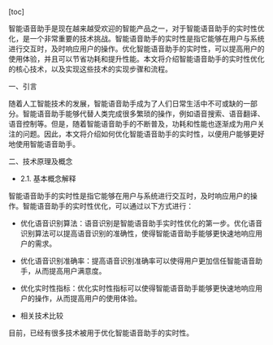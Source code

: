 
[toc]                    
                
                
智能语音助手是现在越来越受欢迎的智能产品之一，对于智能语音助手的实时性优化，是一个非常重要的技术挑战。智能语音助手的实时性是指它能够在用户与系统进行交互时，及时响应用户的操作。优化智能语音助手的实时性，可以提高用户的使用体验，并且可以节省功耗和提升性能。本文将介绍智能语音助手的实时性优化的核心技术，以及实现这些技术的实现步骤和流程。

一、引言

随着人工智能技术的发展，智能语音助手成为了人们日常生活中不可或缺的一部分。智能语音助手能够代替人类完成很多繁琐的操作，例如语音搜索、语音翻译、语音控制等。但是，随着智能语音助手的不断普及，功耗和性能也逐渐成为用户关注的问题。因此，本文将介绍如何优化智能语音助手的实时性，以便用户能够更好地使用智能语音助手。

二、技术原理及概念

- 2.1. 基本概念解释

智能语音助手的实时性是指它能够在用户与系统进行交互时，及时响应用户的操作。智能语音助手的实时性优化，可以通过以下方式进行：

- 优化语音识别算法：语音识别是智能语音助手实时性优化的第一步。优化语音识别算法可以提高语音识别的准确性，使得智能语音助手能够更快速地响应用户的需求。
- 优化语音识别准确率：提高语音识别准确率可以使得用户更加信任智能语音助手，从而提高用户满意度。
- 优化实时性指标：优化实时性指标可以使得智能语音助手能够更快速地响应用户的操作，从而提高用户的使用体验。

- 相关技术比较

目前，已经有很多技术被用于优化智能语音助手的实时性。

